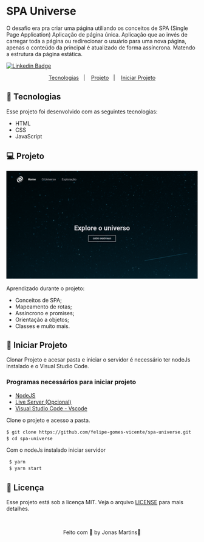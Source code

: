 # SPA Universe
 
 O desafio era pra criar uma página utiliando os conceitos de SPA (Single Page Application) Aplicação de
 página única.
 Aplicação que ao invés de carregar toda a página ou redirecionar o usuário para uma nova página, apenas o conteúdo da principal é atualizado de forma assíncrona. 
 Matendo a estrutura da página estática.

[![Linkedin Badge](https://img.shields.io/badge/-JonasMartins-blue?style=flat-square&logo=Linkedin&logoColor=white&link=https://https://www.linkedin.com/in/jonas-martins-950a30184/)](https://www.linkedin.com/in/jonas-martins-950a30184/)

 <p align="center">
  <a href="#-tecnologias">Tecnologias</a>&nbsp;&nbsp;&nbsp;|&nbsp;&nbsp;&nbsp;
  <a href="#-projeto">Projeto</a>&nbsp;&nbsp;&nbsp;|&nbsp;&nbsp;&nbsp;
  <a href="#-projeto">Iniciar Projeto</a>
  
</p>


## 🚀 Tecnologias

Esse projeto foi desenvolvido com as seguintes tecnologias:

- HTML
- CSS
- JavaScript


## 💻 Projeto

![image](.github/cover.png)


Aprendizado durante o projeto:

- Conceitos de SPA;
- Mapeamento de rotas;
- Assíncrono e promises;
- Orientação a objetos;
- Classes e muito mais.

## 🚀 Iniciar Projeto

Clonar Projeto e acesar pasta e iniciar o servidor é necessário ter nodeJs instalado e o Visual Studio Code.

### Programas necessários para iniciar projeto
- [NodeJS](https://nodejs.org/en/)
- [Live Server (Opcional)](https://marketplace.visualstudio.com/items?itemName=ritwickdey.LiveServer)
- [Visual Studio Code - Vscode](https://code.visualstudio.com/)

Clone o projeto e acesso a pasta.

```bash
$ git clone https://github.com/felipe-gomes-vicente/spa-universe.git
$ cd spa-universe
```
Com o nodeJs instalado iniciar servidor

```bash
 $ yarn
 $ yarn start
 ```


 ## 📝 Licença

Esse projeto está sob a licença MIT. Veja o arquivo [LICENSE](LICENSE.md) para mais detalhes.

&nbsp;

<p align="center">Feito com 💜 by Jonas Martins👋</p>


